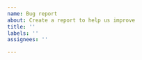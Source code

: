 ```yaml
---
name: Bug report
about: Create a report to help us improve
title: ''
labels: ''
assignees: ''

---
```


<!--
Thanks for reporting a bug! ⛰

1. Start the issue title with the related script name in parenthesis. 
2. Make sure the bug is caused by the script: try disabling the other scripts (and extensions) first, and/or even better in a fresh browser profile.
3. When the script doesn't work, is it because it doesn't run at all in the page (check TM/VM's toolbar dropdown button), or because it has errors in Console? 
If it's the former them its `@include` rule needs additions. If it's the latter, include the Console errors in your report.
3. Provide STR (steps to reproduce) and a full URL where the bug appears, if needed. 
4. Be as specific as possible, I need to know where to look. 
5. Include a screenshot/gif in so I can help you better. 
6. Include name and version of your browser and script manager (Tampermonkey and Violentmonkey are supported - Greasemonkey is not supported). 

If I can't see the issue nor can replicate it easily, I can't help.
-->
